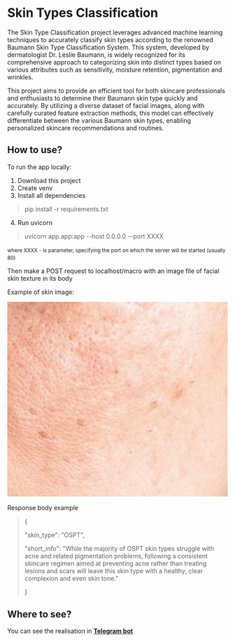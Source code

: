 Skin Types Classification
======================

The Skin Type Classification project leverages advanced machine learning techniques to accurately classify skin types according to the renowned Baumann Skin Type Classification System. This system, developed by dermatologist Dr. Leslie Baumann, is widely recognized for its comprehensive approach to categorizing skin into distinct types based on various attributes such as sensitivity, moisture retention, pigmentation and wrinkles.

This project aims to provide an efficient tool for both skincare professionals and enthusiasts to determine their Baumann skin type quickly and accurately. By utilizing a diverse dataset of facial images, along with carefully curated feature extraction methods, this model can effectively differentiate between the various Baumann skin types, enabling personalized skincare recommendations and routines.

How to use?
-----------
To run the app locally:
1. Download this project
2. Create venv
3. Install all dependencies
> pip install -r requirements.txt
4. Run uvicorn
> uvicorn app.app:app --host 0.0.0.0 --port XXXX
<p><small>where XXXX - is parameter, specifying the port on which the server will be started (usually 80)</small></p>
<p>Then make a POST request to localhost/macro with an image file of facial skin texture in its body</p>
<p>Example of skin image:</p>

![SkinImage](image.jpg)

<p>Response body example

>{
> 
> "skin_type": "OSPT",
>
> "short_info": "While the majority of OSPT skin types struggle with acne and related pigmentation problems, following a consistent skincare regimen aimed at preventing acne rather than treating lesions and scars will leave this skin type with a healthy, clear complexion and even skin tone."
>
>}
 
Where to see?
-----------
You can see the realisation in **[Telegram bot](https://t.me/BeautyScienceFaceAnalysisBot)**

